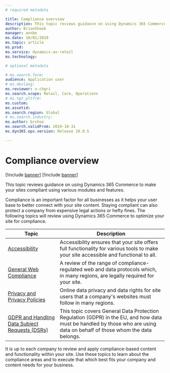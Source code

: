 ```yaml
---
# required metadata

title: Compliance overview
description: This topic reviews guidance on using Dynamics 365 Commerce to make your sites compliant using various modules and features.
author: BrianShook
manager: annbe
ms.date: 10/01/2019
ms.topic: article
ms.prod: 
ms.service: dynamics-ax-retail
ms.technology: 

# optional metadata

# ms.search.form: 
audience: Application user
# ms.devlang: 
ms.reviewer: v-chgri
ms.search.scope: Retail, Core, Operations
# ms.tgt_pltfrm: 
ms.custom: 
ms.assetid: 
ms.search.region: Global
# ms.search.industry: 
ms.author: brshoo
ms.search.validFrom: 2019-10-31
ms.dyn365.ops.version: Release 10.0.5

---
```


# Compliance overview

[!include [banner](../includes/preview-banner.md)]
[!include [banner](../includes/banner.md)]

This topic reviews guidance on using Dynamics 365 Commerce to make your sites compliant using various modules and features.

Compliance is an important factor for all businesses as it helps your user base to better connect with your site content. Staying compliant can also protect a company from expensive legal actions or hefty fines. The following topics will review using Dynamics 365 Commerce to optimize your site for compliance.

| Topic                                          | Description                                                  |
| ---------------------------------------------- | ------------------------------------------------------------ |
| [Accessibility](accessibility.md)                                  | Accessibility ensures that your site offers full functionality for various tools to make your site accessible and functional to all. |
| [General Web Compliance](cookie-compliance.md)                         | A review of the range of compliance-regulated web and data protocols which, in many regions, are legally required for your site. |
| [Privacy and Privacy Policies](add-privacy-page.md)                   | Online data privacy and data rights for site users that a company's websites must follow in many regions. |
| [GDPR and Handling Data Subject Requests (DSRs)](delete-personal-information.md) | This topic covers General Data Protection Regulation (GDPR) in the EU, and how data must be handled by those who are using data on behalf of those whom the data belongs. |


It is up to each company to review and apply compliance-based content and functionality within your site. Use these topics to learn about the compliance areas and to execute that which best fits your company and content needs for your business.

